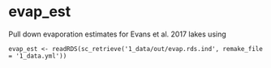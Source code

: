 # evap_est

Pull down evaporation estimates for Evans et al. 2017 lakes using 

```
evap_est <- readRDS(sc_retrieve('1_data/out/evap.rds.ind', remake_file = '1_data.yml'))
```
